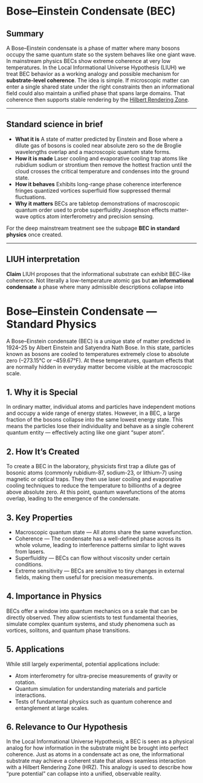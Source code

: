 # Bose–Einstein Condensate (BEC)

## Summary
A Bose–Einstein condensate is a phase of matter where many bosons occupy the same quantum state so the system behaves like one giant wave. In mainstream physics BECs show extreme coherence at very low temperatures. In the Local Informational Universe Hypothesis (LIUH) we treat BEC behavior as a working analogy and possible mechanism for **substrate-level coherence**. The idea is simple. If microscopic matter can enter a single shared state under the right constraints then an informational field could also maintain a unified phase that spans large domains. That coherence then supports stable rendering by the [Hilbert Rendering Zone](hilbert-rendering-zone.md).

---

## Standard science in brief
- **What it is**  A state of matter predicted by Einstein and Bose where a dilute gas of bosons is cooled near absolute zero so the de Broglie wavelengths overlap and a macroscopic quantum state forms.  
- **How it is made**  Laser cooling and evaporative cooling trap atoms like rubidium sodium or strontium then remove the hottest fraction until the cloud crosses the critical temperature and condenses into the ground state.  
- **How it behaves**  Exhibits long-range phase coherence interference fringes quantized vortices superfluid flow suppressed thermal fluctuations.  
- **Why it matters**  BECs are tabletop demonstrations of macroscopic quantum order used to probe superfluidity Josephson effects matter-wave optics atom interferometry and precision sensing.  

For the deep mainstream treatment see the subpage **BEC in standard physics** once created.

---

## LIUH interpretation
**Claim**  LIUH proposes that the informational substrate can exhibit BEC-like coherence. Not literally a low-temperature atomic gas but **an informational condensate**  a phase where many admissible descriptions collapse into

# Bose–Einstein Condensate — Standard Physics

A Bose–Einstein condensate (BEC) is a unique state of matter predicted in 1924–25 by Albert Einstein and Satyendra Nath Bose. In this state, particles known as bosons are cooled to temperatures extremely close to absolute zero (–273.15°C or –459.67°F). At these temperatures, quantum effects that are normally hidden in everyday matter become visible at the macroscopic scale.

## 1. Why it is Special
In ordinary matter, individual atoms and particles have independent motions and occupy a wide range of energy states. However, in a BEC, a large fraction of the bosons collapse into the same lowest energy state. This means the particles lose their individuality and behave as a single coherent quantum entity — effectively acting like one giant “super atom”.

## 2. How It’s Created
To create a BEC in the laboratory, physicists first trap a dilute gas of bosonic atoms (commonly rubidium-87, sodium-23, or lithium-7) using magnetic or optical traps. They then use laser cooling and evaporative cooling techniques to reduce the temperature to billionths of a degree above absolute zero. At this point, quantum wavefunctions of the atoms overlap, leading to the emergence of the condensate.

## 3. Key Properties
- Macroscopic quantum state — All atoms share the same wavefunction.
- Coherence — The condensate has a well-defined phase across its whole volume, leading to interference patterns similar to light waves from lasers.
- Superfluidity — BECs can flow without viscosity under certain conditions.
- Extreme sensitivity — BECs are sensitive to tiny changes in external fields, making them useful for precision measurements.

## 4. Importance in Physics
BECs offer a window into quantum mechanics on a scale that can be directly observed. They allow scientists to test fundamental theories, simulate complex quantum systems, and study phenomena such as vortices, solitons, and quantum phase transitions.

## 5. Applications
While still largely experimental, potential applications include:
- Atom interferometry for ultra-precise measurements of gravity or rotation.
- Quantum simulation for understanding materials and particle interactions.
- Tests of fundamental physics such as quantum coherence and entanglement at large scales.

## 6. Relevance to Our Hypothesis
In the Local Informational Universe Hypothesis, a BEC is seen as a physical analog for how information in the substrate might be brought into perfect coherence. Just as atoms in a condensate act as one, the informational substrate may achieve a coherent state that allows seamless interaction with a Hilbert Rendering Zone (HRZ). This analogy is used to describe how “pure potential” can collapse into a unified, observable reality.
